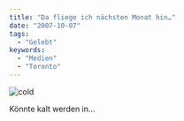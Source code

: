 ```yaml
---
title: "Da fliege ich nächsten Monat hin…"
date: "2007-10-07"
tags:
  - "Gelebt"
keywords:
  - "Medien"
  - "Toronto"
---
```


![](/images/codecandies/ZZ2809FD96.jpg "cold")

Könnte kalt werden in…
